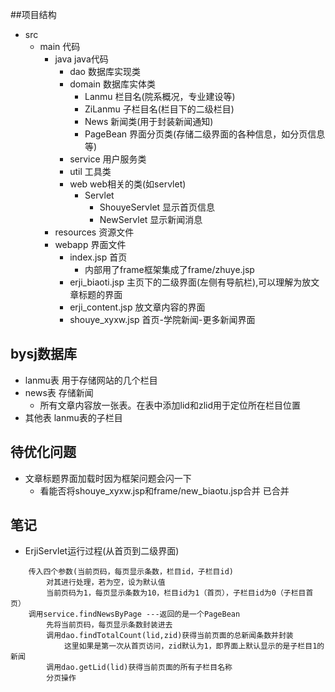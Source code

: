 ##项目结构
* src 
    * main 代码
        * java java代码
            * dao 数据库实现类
            * domain 数据库实体类
                * Lanmu 栏目名(院系概况，专业建设等)
                * ZiLanmu 子栏目名(栏目下的二级栏目)
                * News 新闻类(用于封装新闻通知)
                * PageBean 界面分页类(存储二级界面的各种信息，如分页信息等)
            * service 用户服务类
            * util 工具类
            * web web相关的类(如servlet)
                * Servlet 
                    * ShouyeServlet 显示首页信息
                    * NewServlet 显示新闻消息       
        * resources 资源文件
        * webapp 界面文件
            * index.jsp 首页
                * 内部用了frame框架集成了frame/zhuye.jsp
            * erji_biaoti.jsp 主页下的二级界面(左侧有导航栏),可以理解为放文章标题的界面
            * erji_content.jsp 放文章内容的界面
            * shouye_xyxw.jsp 首页-学院新闻-更多新闻界面
        
        
## bysj数据库
* lanmu表 用于存储网站的几个栏目
* news表 存储新闻
    * 所有文章内容放一张表。在表中添加lid和zlid用于定位所在栏目位置
* 其他表 lanmu表的子栏目

## 待优化问题
* 文章标题界面加载时因为框架问题会闪一下
    * 看能否将shouye_xyxw.jsp和frame/new_biaotu.jsp合并 已合并
    
## 笔记
* ErjiServlet运行过程(从首页到二级界面)
```$xslt
    传入四个参数(当前页码，每页显示条数，栏目id，子栏目id)
        对其进行处理，若为空，设为默认值
        当前页码为1，每页显示条数为10，栏目id为1（首页），子栏目id为0（子栏目首页）
    调用service.findNewsByPage ---返回的是一个PageBean
        先将当前页码，每页显示条数封装进去
        调用dao.findTotalCount(lid,zid)获得当前页面的总新闻条数并封装
            这里如果是第一次从首页访问，zid默认为1，即界面上默认显示的是子栏目1的新闻
        调用dao.getLid(lid)获得当前页面的所有子栏目名称
        分页操作
```
    


